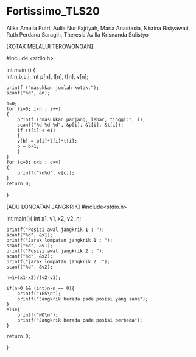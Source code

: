 # Fortissimo_TLS20
Alika Amalia Putri, Aulia Nur Fajriyah, Maria Anastasia, Nisrina Ristyawati, Ruth Perdana Saragih, Theresia Avilla Krisnanda Sulistyo 

[KOTAK MELALUI TEROWONGAN]

#include <stdio.h>

int main () 
{	
	int n,b,c,i;
	int p[n], l[n], t[n], v[n];
	
	printf ("masukkan jumlah kotak:");
	scanf("%d", &n);
	
	b=0;
	for (i=0; i<n ; i++)
	{
		printf ("masukkan panjang, lebar, tinggi:", i);
		scanf("%d %d %d", &p[i], &l[i], &t[i]);
		if (t[i] < 41)
		{
		v[b] = p[i]*l[i]*t[i];
		b = b+1;
		}
	}
	for (c=0; c<b ; c++)
	{
		printf("\n%d", v[c]);
	}
	return 0;
}

[ADU LONCATAN JANGKRIK]
#include<stdio.h>

int main(){
	int x1, v1, x2, v2, n;
	
	printf("Posisi awal jangkrik 1 : ");
	scanf("%d", &x1);
	printf("Jarak lompatan jangkrik 1 : ");
	scanf("%d", &v1);
	printf("Posisi awal jangkrik 2 : ");
	scanf("%d", &x2);
	printf("jarak lompatan jangkrik 2 :");
	scanf("%d", &v2);
	
	n=1+(x1-x2)/(v2-v1);
	
	if(n>0 && (int)n-n == 0){
		printf("YES\n");
		printf("Jangkrik berada pada posisi yang sama");
	}
	else{
		printf("NO\n");
		printf("Jangkrik berada pada posisi berbeda");
	}
	
	return 0;
}
